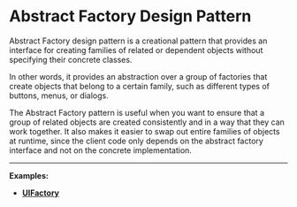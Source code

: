 # Abstract Factory Design Pattern
Abstract Factory design pattern is a creational pattern that provides an interface for creating families of related or dependent objects without specifying their concrete classes.

In other words, it provides an abstraction over a group of factories that create objects that belong to a certain family, such as different types of buttons, menus, or dialogs.

The Abstract Factory pattern is useful when you want to ensure that a group of related objects are created consistently and in a way that they can work together. It also makes it easier to swap out entire families of objects at runtime, since the client code only depends on the abstract factory interface and not on the concrete implementation.

----

**Examples:**
- **[UIFactory](https://github.com/havlli/DesignPatternsExamples/tree/master/src/main/java/creational/abstractfactory/uifactory)**